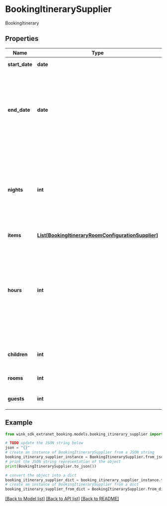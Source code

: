 # BookingItinerarySupplier

BookingItinerary

## Properties

Name | Type | Description | Notes
------------ | ------------- | ------------- | -------------
**start_date** | **date** | Start date of itinerary | 
**end_date** | **date** | Optional end date. If endDate is empty, nights needs to be present. If both are present, nights will take precedence. | [optional] 
**nights** | **int** | Optional number of nights. If nights is empty, endDate needs to be present. If both are present, nights will take precedence. | [optional] 
**items** | [**List[BookingItineraryRoomConfigurationSupplier]**](BookingItineraryRoomConfigurationSupplier.md) |  | [optional] 
**hours** | **int** | Number of hours between start and end dates. Used for itineraries that require bookings that occur within hours and not days. E.g. Meeting room reservation. | [optional] [readonly] 
**children** | **int** | How many total children for this stay | [optional] 
**rooms** | **int** | How many total rooms for this stay | [optional] 
**guests** | **int** | How many total guests for this stay | [optional] 

## Example

```python
from wink_sdk_extranet_booking.models.booking_itinerary_supplier import BookingItinerarySupplier

# TODO update the JSON string below
json = "{}"
# create an instance of BookingItinerarySupplier from a JSON string
booking_itinerary_supplier_instance = BookingItinerarySupplier.from_json(json)
# print the JSON string representation of the object
print(BookingItinerarySupplier.to_json())

# convert the object into a dict
booking_itinerary_supplier_dict = booking_itinerary_supplier_instance.to_dict()
# create an instance of BookingItinerarySupplier from a dict
booking_itinerary_supplier_from_dict = BookingItinerarySupplier.from_dict(booking_itinerary_supplier_dict)
```
[[Back to Model list]](../README.md#documentation-for-models) [[Back to API list]](../README.md#documentation-for-api-endpoints) [[Back to README]](../README.md)


